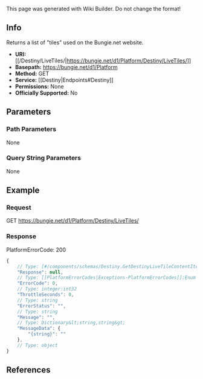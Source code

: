 <span class="wiki-builder">This page was generated with Wiki Builder. Do not change the format!</span>

## Info
Returns a list of "tiles" used on the Bungie.net website.

* **URI:** [[/Destiny/LiveTiles/|https://bungie.net/d1/Platform/Destiny/LiveTiles/]]
* **Basepath:** https://bungie.net/d1/Platform
* **Method:** GET
* **Service:** [[Destiny|Endpoints#Destiny]]
* **Permissions:** None
* **Officially Supported:** No

## Parameters
### Path Parameters
None

### Query String Parameters
None

## Example
### Request
GET https://bungie.net/d1/Platform/Destiny/LiveTiles/

### Response
PlatformErrorCode: 200
```javascript
{
    // Type: [#/components/schemas/Destiny.GetDestinyLiveTileContentItems]
    "Response": null,
    // Type: [[PlatformErrorCodes|Exceptions-PlatformErrorCodes]]:Enum
    "ErrorCode": 0,
    // Type: integer:int32
    "ThrottleSeconds": 0,
    // Type: string
    "ErrorStatus": "",
    // Type: string
    "Message": "",
    // Type: Dictionary&lt;string,string&gt;
    "MessageData": {
        "{string}": ""
    },
    // Type: object
}

```

## References
